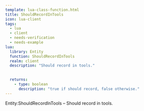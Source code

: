 ```yaml
---
template: lua-class-function.html
title: ShouldRecordInTools
icon: lua-client
tags:
  - lua
  - client
  - needs-verification
  - needs-example
lua:
  library: Entity
  function: ShouldRecordInTools
  realm: client
  description: "Should record in tools."
  
  
  returns:
    - type: boolean
      description: "true if should record, false otherwise."
---
```


<div class="lua__search__keywords">
Entity:ShouldRecordInTools &#x2013; Should record in tools.
</div>
